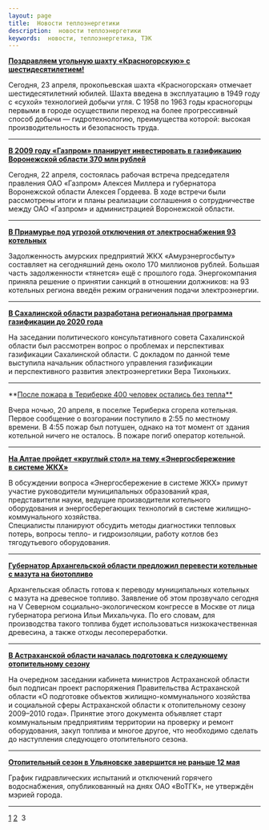 ```yaml
---
layout: page
title:  Новости теплоэнергетики
description:  новости теплоэнергетики
keywords:  новости, теплоэнергетика, ТЭК
---
```


[ **Поздравляем угольную шахту «Красногорскую» с
шестидесятилетием!**](/news/230409_1.shtml)

Сегодня, 23 апреля, прокопьевская шахта «Красногорская» отмечает
шестидесятилетний юбилей. Шахта введена в эксплуатацию в 1949 году с «сухой»
технологией добычи угля. С 1958 по 1963 годы красногорцы первыми в городе
осуществили переход на более прогрессивный способ добычи — гидротехнологию,
преимущества которой: высокая производительность и безопасность труда.

* * *

[ **В 2009 году «Газпром» планирует инвестировать в газификацию Воронежской
области 370 млн рублей**](/news/220409_3.shtml)

Сегодня, 22 апреля, состоялась рабочая встреча председателя правления ОАО
«Газпром» Алексея Миллера и губернатора Воронежской области Алексея Гордеева.
В ходе встречи были рассмотрены итоги и планы реализации соглашения о
сотрудничестве между ОАО «Газпром» и администрацией Воронежской области.

* * *

[ **В Приамурье под угрозой отключения от электроснабжения 93
котельных**](/news/220409_2.shtml)

Задолженность амурских предприятий ЖКХ «Амурэнергосбыту» составляет на
сегодняшний день около 170 миллионов рублей. Большая часть задолженности
«тянется» ещё с прошлого года. Энергокомпания приняла решение о принятии
санкций в отношении должников: на 93 котельных региона введён режим
ограничения подачи электроэнергии.

* * *

[ **В Сахалинской области разработана региональная программа газификации до
2020 года**](/news/220409_1.shtml)

На заседании политического консультативного совета Сахалинской области был
рассмотрен вопрос о проблемах и перспективах газификации Сахалинской области.
С докладом по данной теме выступила начальник областного управления
газификации и перспективного развития электроэнергетики Вера Тихоньких.

* * *

**[После пожара в Териберке 400 человек остались без тепла**](/news/teriberka.shtml)

Вчера ночью, 20 апреля, в поселке Териберка сгорела котельная. Первое
сообщение о возгорании поступило в 2:55 по местному времени. В 4:55 пожар был
потушен, однако на тот момент от здания котельной ничего не осталось. В пожаре
погиб оператор котельной.

* * *

[ **На Алтае пройдет «круглый стол» на тему «Энергосбережение в системе
ЖКХ»**](/news/stol_altai.shtml)

В обсуждении вопроса «Энергосбережение в системе ЖКХ» примут участие
руководители муниципальных образований края, представители науки, ведущие
производители котельного оборудования и энергосберегающих технологий в системе
жилищно-коммунального хозяйства.  
Специалисты планируют обсудить методы диагностики тепловых потерь, вопросы
тепло- и гидроизоляции, работу котлов без тягодутьевого оборудования.

* * *

[ **Губернатор Архангельской области предложил перевести котельные с мазута на
биотопливо**](/news/arhangelsk.shtml)

Архангельская область готова к переводу муниципальных котельных с мазута на
древесное топливо. Заявление об этом прозвучало сегодня на V Cеверном
социально-экологическом конгрессе в Москве от лица губернатора региона Ильи
Михальчука. По его словам, для производства такого топлива будет
использоваться низкокачественная древесина, а также отходы лесопереработки.

* * *

[ **В Астраханской области началась подготовка к следующему отопительному
сезону**](/news/podgotovka.shtml)

На очередном заседании кабинета министров Астраханской области был подписан
проект распоряжения Правительства Астраханской области «О подготовке объектов
жилищно-коммунального хозяйства и социальной сферы Астраханской области к
отопительному сезону 2009–2010 года». Принятие этого документа объявляет старт
коммунальным предприятиям территории на проверку и ремонт оборудования, закуп
топлива и многое другое, что необходимо сделать до наступления следующего
отопительного сезона.

* * *

[ **Отопительный сезон в Ульяновске завершится не раньше 12
мая**](/news/ulyanovsk.shtml)

График гидравлических испытаний и отключений горячего водоснабжения,
опубликованный на днях ОАО «ВоТГК», не утверждён мэрией города.

* * *

[1](/news.shtml)
[2](/news/news310509.shtml)  3

